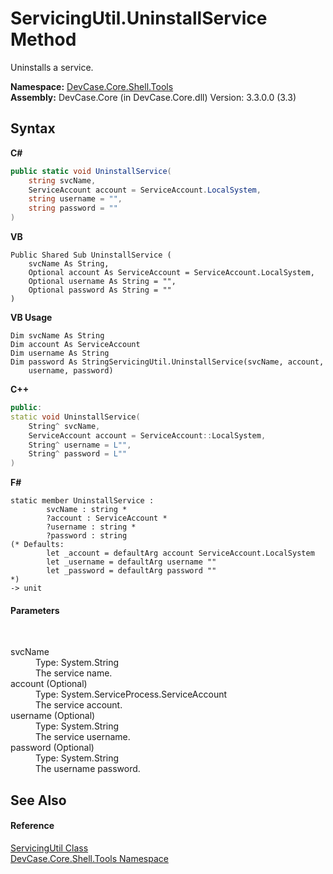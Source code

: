 # ServicingUtil.UninstallService Method 
 

Uninstalls a service.

**Namespace:**&nbsp;<a href="N_DevCase_Core_Shell_Tools">DevCase.Core.Shell.Tools</a><br />**Assembly:**&nbsp;DevCase.Core (in DevCase.Core.dll) Version: 3.3.0.0 (3.3)

## Syntax

**C#**<br />
``` C#
public static void UninstallService(
	string svcName,
	ServiceAccount account = ServiceAccount.LocalSystem,
	string username = "",
	string password = ""
)
```

**VB**<br />
``` VB
Public Shared Sub UninstallService ( 
	svcName As String,
	Optional account As ServiceAccount = ServiceAccount.LocalSystem,
	Optional username As String = "",
	Optional password As String = ""
)
```

**VB Usage**<br />
``` VB Usage
Dim svcName As String
Dim account As ServiceAccount
Dim username As String
Dim password As StringServicingUtil.UninstallService(svcName, account, 
	username, password)
```

**C++**<br />
``` C++
public:
static void UninstallService(
	String^ svcName, 
	ServiceAccount account = ServiceAccount::LocalSystem, 
	String^ username = L"", 
	String^ password = L""
)
```

**F#**<br />
``` F#
static member UninstallService : 
        svcName : string * 
        ?account : ServiceAccount * 
        ?username : string * 
        ?password : string 
(* Defaults:
        let _account = defaultArg account ServiceAccount.LocalSystem
        let _username = defaultArg username ""
        let _password = defaultArg password ""
*)
-> unit 

```


#### Parameters
&nbsp;<dl><dt>svcName</dt><dd>Type: System.String<br />The service name.</dd><dt>account (Optional)</dt><dd>Type: System.ServiceProcess.ServiceAccount<br />The service account.</dd><dt>username (Optional)</dt><dd>Type: System.String<br />The service username.</dd><dt>password (Optional)</dt><dd>Type: System.String<br />The username password.</dd></dl>

## See Also


#### Reference
<a href="T_DevCase_Core_Shell_Tools_ServicingUtil">ServicingUtil Class</a><br /><a href="N_DevCase_Core_Shell_Tools">DevCase.Core.Shell.Tools Namespace</a><br />